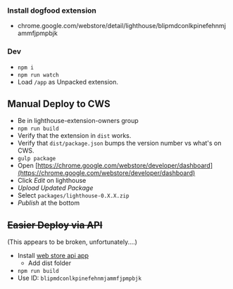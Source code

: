 ### Install dogfood extension

* chrome.google.com/webstore/detail/lighthouse/blipmdconlkpinefehnmjammfjpmpbjk

### Dev

* `npm i`
* `npm run watch`
* Load `/app` as Unpacked extension.


## Manual Deploy to CWS

* Be in lighthouse-extension-owners group
* `npm run build`
* Verify that the extension in `dist` works.
* Verify that `dist/package.json` bumps the version number vs what's on CWS.
* `gulp package`
* Open [https://chrome.google.com/webstore/developer/dashboard](https://chrome.google.com/webstore/developer/dashboard)
* Click _Edit_ on lighthouse
* _Upload Updated Package_
* Select `packages/lighthouse-0.X.X.zip`
* _Publish_ at the bottom

## ~~Easier Deploy via API~~

(This appears to be broken, unfortunately.…)

* Install [web store api app](https://chrome.google.com/webstore/detail/web-store-api-sample-app/ndgidogppopohjpghapeojgoehfmflab)
  * Add dist folder
* `npm run build`
* Use ID: `blipmdconlkpinefehnmjammfjpmpbjk`
